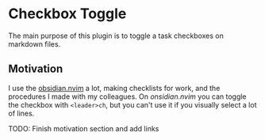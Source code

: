 # Checkbox Toggle

The main purpose of this plugin is to toggle a task checkboxes on markdown files.

## Motivation

I use the [obsidian.nvim](https://github.com/epwalsh/obsidian.nvim) a lot, making checklists for work, and the procedures I made with my colleagues. On _onsidian.nvim_ you can toggle the checkbox with `<leader>ch`, but you can't use it if you visually select a lot of lines.

TODO: Finish motivation section and add links
